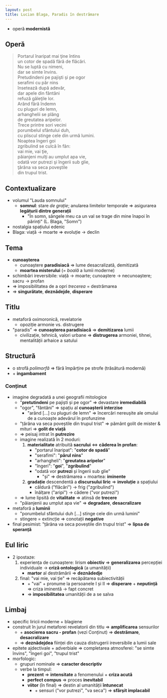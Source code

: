 ```yaml
---
layout: post
title: Lucian Blaga, Paradis în destrămare
---
```


* operă **modernistă**

## Operă

> Portarul înaripat mai ţine întins  
> un cotor de spadă fără de flăcări.  
> Nu se luptă cu nimeni,  
> dar se simte învins.  
> Pretudindeni pe pajişti şi pe ogor  
> serafimi cu păr nins  
> însetează după adevăr,  
> dar apele din fântâni  
> refuză găleţile lor.  
> Arând fără îndemn  
> cu pluguri de lemn,  
> arhanghelii se plâng  
> de greutatea aripelor.  
> Trece printre sori vecini  
> porumbelul sfântului duh,  
> cu pliscul stinge cele din urmă lumini.  
> Noaptea îngeri goi  
> zgribulind se culcă în fân:  
> vai mie, vai ţie,  
> păianjeni mulţi au umplut apa vie,  
> odată vor putrezi şi îngerii sub glie,  
> ţărâna va seca poveştile  
> din trupul trist.

## Contextualizare

* volumul "Lauda somnului"
	* **somnul**: stare *de grație*; anularea limitelor temporale ⇒ asigurarea **legăturii dintre generații**
		* "În somn, sângele meu ca un val se trage din mine înapoi în părinți" (L. Blaga, "Somn")
* nostalgia spațiului edenic
* Blaga: viață → moarte ⇒ evoluție → declin

## Tema

* **cunoașterea**
	* cunoaștere **paradisiacă** ⇒ lume desacralizată, demitizată
	* **moartea misterului** (= *boală* a lumii moderne)
* schimbări ireversibile: viață → moarte; cunoaștere → necunoaștere; sacru → profan
* ⇒ imposibilitatea de a opri *trecerea* = destrămarea
* ⇒ **singurătate**, **deznădejde**, **disperare**

## Titlu

* metaforă oximoronică, revelatorie
	* opoziție armonie vs. distrugere
* "paradis" ⇒ **cunoașterea paradisiacă** ⇒ **demitizarea** lumii
	* civilizație, tehnică, valori urbane ⇒ **distrugerea** armoniei, tihnei, mentalității arhaice a satului

## Structură

* o strofă *polimorfă* ⇒ fără împărțire pe strofe (trăsătură modernă)
* \+ **ingambament**

### Conținut

* imagine degradată a unei geografii mitologice
	* "**pretutindeni** pe pajiști și pe ogor" ⇒ devastare **iremediabilă**
	* "ogor", "fântâni" ⇒ spațiu al **cunoașterii interzise**
		* "arând [...] cu pluguri de lemn" ⇒ încercări nereușite ale omului de a cunoaște adevărul în profunzime
	* "țărâna va seca poveștile din trupul trist" ⇒ pământ golit de mister & mituri ⇒ **golit de viață**
	* ⇒ peisaj intrat în **putrezire**
	* imagine realizată în 2 moduri:
		1. **materialitate** atribuită **sacrului** ⇔ **căderea în profan**:
			* "portarul înaripat": "**cotor de spadă**"
			* "serafimi": "**părul nins**"
			* "arhangheli": "**greutatea aripelor**"
			* "îngeri": "**goi**", "**zgribulind**"
			* "odată vor **putrezi** și îngerii sub glie"
				* "și" ⇒ destrămarea + moartea: **iminente**
		2. **gradație** descendentă a **discursului liric** ⇒ **involuție** a spațiului
			* căldură ("flăcări") → frig ("zgribulind")
			* înălțare ("aripi") → cădere ("vor putrezi")
	* ⇒ lume lipsită de **vitalitate** ⇒ atinsă de **trecere**
	* "păianjenii au umplut apa vie" ⇒ **degradare**, **desacralizare**
* metaforă a **luminii**
	* "porumbelul sfântului duh [...] stinge cele din urmă lumini"
	* stingere = extincție ⇒ conotații **negative**
* final pesimist: "țărâna va seca poveștile din trupul trist" ⇒ **lipsa de speranță**

## Eul liric

* 2 ipostaze:
	1. experiența de cunoaștere: lirism **obiectiv** ⇒ **generalizarea** percepției individuale → **criză ontologică** (a umanității)
		* **martor** al destrămării ⇒ **deznădedje**
	2. final: "vai mie, vai ție" ⇒ recăpătarea subiectivității
		* \+ "vai" + pronume la persoanele I și II ⇒ **disperare** + **neputință** ⇒ criza iminentă → fapt concret
		* ⇒ **imposibilitatea** umanității de a se salva

## Limbaj

* specific liricii moderne + blagiene
* construit în jurul metaforei revelatorii din titlu ⇒ **amplificarea** sensurilor
	* \+ **asocierea sacru - profan** (vezi Conținut) ⇒ **destrămare**, **desacralizare**
	* ⇒ **deznădejdea** ființei din cauza distrugerii ireversibile a lumii sale
* epitete ajdectivale + adverbiale ⇒ completarea atmosferei: "se simte învins", "îngeri goi", "trupul trist"
* morfologic:
	* grupuri nominale ⇒ **caracter descriptiv**
	* verbe la timpul:
		* **prezent** ⇒ **intensitate** a fenomenului + **criza acută**
		* **perfect compus** ⇒ proces **inevitabil**
		* **viitor** (în final) ⇒ destin al umanității **întunecat**
			* \+ sensuri ("vor putrezi", "va seca") ⇒ **sfârșit implacabil**